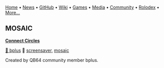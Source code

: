 [Home](https://qb64.com) • [News](/news.md) • [GitHub](/github.md) • [Wiki](/wiki.md) • [Games](/games.md) • [Media](/media.md) • [Community](/community.md) • [Rolodex](/rolodex.md) • [More...](/more.md)

## MOSAIC

**[Connect Circles](connect-circles/index)**

[🐝 bplus](bplus) 🔗 [screensaver](screensaver), [mosaic](mosaic)

Created by QB64 community member bplus.
